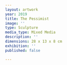 ```yaml
---
layout: artwork
year: 2019
title: The Pessimist
image: ''
type: Sculpture
media_type: Mixed Media
description: ''
dimensions: 28 x 13 x 8 cm
exhibition: ''
published: false

---
```

